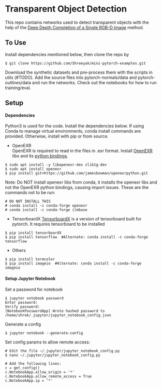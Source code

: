 
# Transparent Object Detection
This repo contains networks used to detect transparent objects with the help of the 
[Deep Depth Completion of a Single RGB-D Image](https://github.com/yindaz/DeepCompletionRelease) method.

## To Use
Install dependencies mentioned below, then clone the repo by
```
$ git clone https://github.com/Shreeyak/mini-pytorch-examples.git
```

Download the synthetic datasets and pre-process them with the scripts in utils (#TODO).
Add the source files into pytorch-normals/data and pytorch-outlines/data and run the networks. Check out the notebooks 
for how to run training/eval.

## Setup
#### Dependencies
Python3 is used for the code. Install the dependencies below. If using Conda to manage virtual environments, 
conda install commands are provided. Otherwise, install with pip or from source.

- OpenEXR  
OpenEXR is required to read in the files in .exr format. Install [OpenEXR](https://github.com/openexr/openexr) libs and
its [python bindings](https://github.com/jamesbowman/openexrpython). 
```
$ sudo apt install -y libopenexr-dev zlib1g-dev
$ sudo apt install openexr
$ pip install git+https://github.com/jamesbowman/openexrpython.git
```

Note: Do NOT install openexr libs from conda, it installs the openexr libs and not the OpenEXR python bindings, causing import issues.
These are the commands not to be run:
```
# DO NOT INSTALL THIS
# conda install -c conda-forge openexr
# conda install -c conda-forge ilmbase
``` 

- TensorboardX
[TensorboardX](https://github.com/lanpa/tensorboardX) is a version of tensorboard built for pytorch. It requires tensorboard to be installed
```
$ pip install tensorboardX
$ pip install tensorflow  #Alternate: conda install -c conda-forge tensorflow
```

- Others
```
$ pip install termcolor
$ pip install imageio  #Alternate: conda install -c conda-forge imageio
```

#### Setup Jupyter Notebook
Set a password for notebook
```
$ jupyter notebook password
Enter password:
Verify password:
[NotebookPasswordApp] Wrote hashed password to /home/shrek/.jupyter/jupyter_notebook_config.json
```
Generate a config
```
$ jupyter notebook --generate-config
```
Set config params to allow remote access:
```
# Edit the file ~/.jupyter/jupyter_notebook_config.py
$ nano ~/.jupyter/jupyter_notebook_config.py

# Add the following lines:
c = get_config()
c.NotebookApp.allow_origin = '*'
c.NotebookApp.allow_remote_access = True
c.NotebookApp.ip = '*'
```